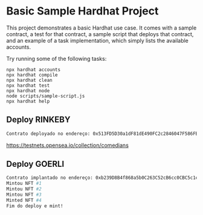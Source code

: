 # Basic Sample Hardhat Project

This project demonstrates a basic Hardhat use case. It comes with a sample contract, a test for that contract, a sample script that deploys that contract, and an example of a task implementation, which simply lists the available accounts.

Try running some of the following tasks:

```shell
npx hardhat accounts
npx hardhat compile
npx hardhat clean
npx hardhat test
npx hardhat node
node scripts/sample-script.js
npx hardhat help
```

## Deploy RINKEBY
```bash
Contrato deployado no endereço: 0x513FD5D30a1dF81dE490FC2c2846047F586FB09f
```
https://testnets.opensea.io/collection/comedians


## Deploy GOERLI
```bash
Contrato implantado no endereço: 0xb239D8B4f868a5b0C263C52cB6cc0CBC5c1cddae
Mintou NFT #1
Mintou NFT #2
Mintou NFT #3
Minted NFT #4
Fim do deploy e mint!
```

